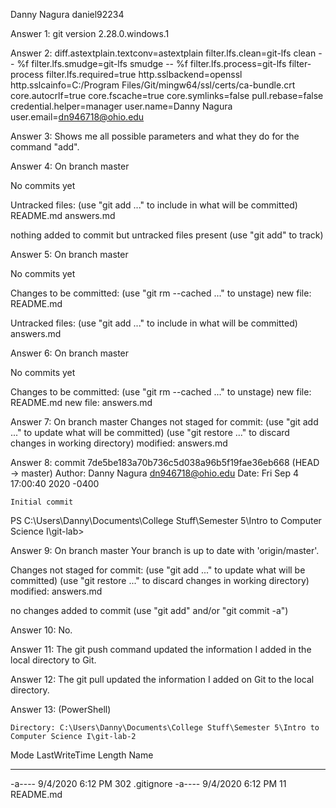 Danny Nagura
daniel92234

Answer 1:
git version 2.28.0.windows.1

Answer 2:
diff.astextplain.textconv=astextplain
filter.lfs.clean=git-lfs clean -- %f
filter.lfs.smudge=git-lfs smudge -- %f
filter.lfs.process=git-lfs filter-process
filter.lfs.required=true
http.sslbackend=openssl
http.sslcainfo=C:/Program Files/Git/mingw64/ssl/certs/ca-bundle.crt
core.autocrlf=true
core.fscache=true
core.symlinks=false
pull.rebase=false
credential.helper=manager
user.name=Danny Nagura
user.email=dn946718@ohio.edu

Answer 3:
Shows me all possible parameters and what they do for the command "add".

Answer 4:
On branch master

No commits yet

Untracked files:
  (use "git add <file>..." to include in what will be committed)
        README.md
        answers.md

nothing added to commit but untracked files present (use "git add" to track)

Answer 5:
On branch master

No commits yet

Changes to be committed:
  (use "git rm --cached <file>..." to unstage)
        new file:   README.md

Untracked files:
  (use "git add <file>..." to include in what will be committed)
        answers.md
		
Answer 6:
On branch master

No commits yet

Changes to be committed:
  (use "git rm --cached <file>..." to unstage)
        new file:   README.md
        new file:   answers.md
		
Answer 7:
On branch master
Changes not staged for commit:
  (use "git add <file>..." to update what will be committed)
  (use "git restore <file>..." to discard changes in working directory)
        modified:   answers.md
		
Answer 8:
commit 7de5be183a70b736c5d038a96b5f19fae36eb668 (HEAD -> master)
Author: Danny Nagura <dn946718@ohio.edu>
Date:   Fri Sep 4 17:00:40 2020 -0400

    Initial commit
PS C:\Users\Danny\Documents\College Stuff\Semester 5\Intro to Computer Science I\git-lab>

Answer 9:
On branch master
Your branch is up to date with 'origin/master'.

Changes not staged for commit:
  (use "git add <file>..." to update what will be committed)
  (use "git restore <file>..." to discard changes in working directory)
        modified:   answers.md

no changes added to commit (use "git add" and/or "git commit -a")

Answer 10:
No.

Answer 11:
The git push command updated the information I added in the local directory to Git.

Answer 12:
The git pull updated the information I added on Git to the local directory.

Answer 13:
(PowerShell)

    Directory: C:\Users\Danny\Documents\College Stuff\Semester 5\Intro to Computer Science I\git-lab-2


Mode                LastWriteTime         Length Name
----                -------------         ------ ----
-a----         9/4/2020   6:12 PM            302 .gitignore
-a----         9/4/2020   6:12 PM             11 README.md